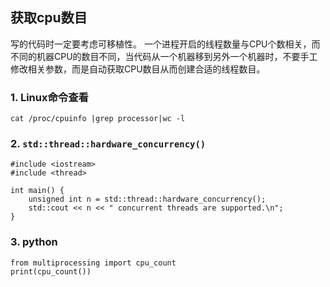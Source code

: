 
## 获取cpu数目

写的代码时一定要考虑可移植性。
一个进程开启的线程数量与CPU个数相关，而不同的机器CPU的数目不同，当代码从一个机器移到另外一个机器时，不要手工修改相关参数，而是自动获取CPU数目从而创建合适的线程数目。

### 1. Linux命令查看

`cat /proc/cpuinfo |grep processor|wc -l`

### 2. `std::thread::hardware_concurrency()`
```
#include <iostream>
#include <thread>
 
int main() {
    unsigned int n = std::thread::hardware_concurrency();
    std::cout << n << " concurrent threads are supported.\n";
}
```

### 3. python

```
from multiprocessing import cpu_count
print(cpu_count())
```
